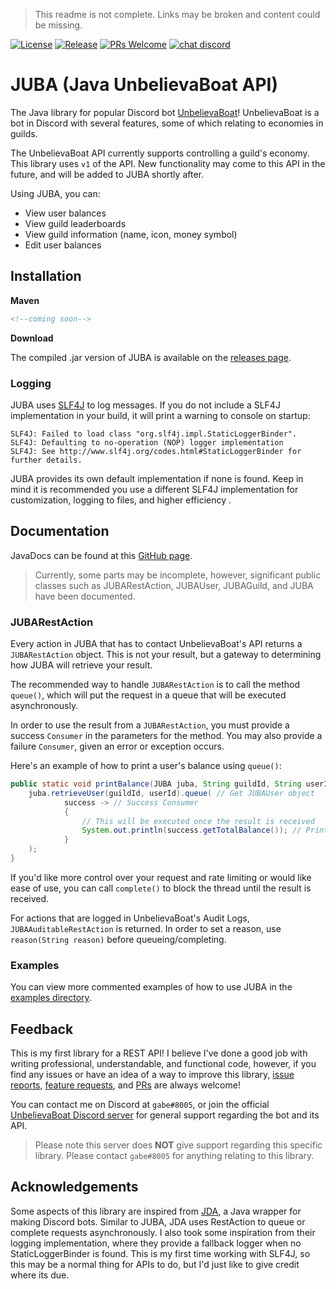 > This readme is not complete. Links may be broken and content could be missing.

[![License](https://img.shields.io/github/license/ItsGJK/JUBA.svg?style=flat-square)](https://img.shields.io/github/license/ItsGJK/JUBA.svg?style=flat-square) [![Release](https://img.shields.io/github/release/ItsGJK/JUBA.svg?style=flat-square)]((https://img.shields.io/github/release/ItsGJK/JUBA.svg?style=flat-square)) [![PRs Welcome](https://img.shields.io/badge/PRs-welcome-brightgreen.svg?style=flat-square)](http://makeapullrequest.com) [![chat discord](https://img.shields.io/badge/chat-discord-blue.svg?style=flat-square)](https://img.shields.io/badge/chat-discord-blue.svg?style=flat-square)
# JUBA (Java UnbelievaBoat API)
The Java library for popular Discord bot [UnbelievaBoat](https://unbelievaboat.com/)! UnbelievaBoat is a bot in Discord with several features, some of which relating to economies in guilds.

The UnbelievaBoat API currently supports controlling a guild's economy. This library uses `v1` of the API. New functionality may come to this API in the future, and will be added to JUBA shortly after.

Using JUBA, you can:
 - View user balances
 - View guild leaderboards
 - View guild information (name, icon, money symbol)
 - Edit user balances

## Installation

**Maven**

```xml
<!--coming soon-->
```

**Download**

The compiled .jar version of JUBA is available on the [releases page](https://github.com/ItsGJK/JUBA/releases).

### Logging

JUBA uses [SLF4J](https://www.slf4j.org/) to log messages. If you do not include a SLF4J implementation in your build, it will print a warning to console on startup:
```
SLF4J: Failed to load class "org.slf4j.impl.StaticLoggerBinder".
SLF4J: Defaulting to no-operation (NOP) logger implementation
SLF4J: See http://www.slf4j.org/codes.html#StaticLoggerBinder for further details.
```

JUBA provides its own default implementation if none is found. Keep in mind it is recommended you use a different SLF4J implementation for customization, logging to files, and higher efficiency . 

## Documentation

JavaDocs can be found at this [GitHub page]().
 > Currently, some parts may be incomplete, however, significant public classes such as JUBARestAction, JUBAUser, JUBAGuild, and JUBA have been documented. 

### JUBARestAction

Every action in JUBA that has to contact UnbelievaBoat's API returns a `JUBARestAction` object. This is not your result, but a gateway to determining how JUBA will retrieve your result.

The recommended way to handle `JUBARestAction` is to call the method `queue()`, which will put the request in a queue that will be executed asynchronously. 

In order to use the result from a `JUBARestAction`, you must provide a success `Consumer` in the parameters for the method. You may also provide a failure `Consumer`, given an error or exception occurs.

Here's an example of how to print a user's balance using `queue()`:
```java
public static void printBalance(JUBA juba, String guildId, String userId){
    juba.retrieveUser(guildId, userId).queue( // Get JUBAUser object
            success -> // Success Consumer
            {
                // This will be executed once the result is received
                System.out.println(success.getTotalBalance()); // Print total balance
            }
    );
}
```

If you'd like more control over your request and rate limiting or would like ease of use, you can call `complete()` to block the thread until the result is received.

For actions that are logged in UnbelievaBoat's Audit Logs, `JUBAAuditableRestAction` is returned. In order to set a reason, use `reason(String reason)` before queueing/completing.

### Examples

You can view more commented examples of how to use JUBA in the [examples directory](https://github.com/ItsGJK/JUBA/tree/v1/src/example/java).

## Feedback

 This is my first library for a REST API! I believe I've done a good job with writing professional, understandable, and functional code, however, if you find any issues or have an idea of a way to improve this library, [issue reports](https://github.com/ItsGJK/JUBA/issues), [feature requests](https://github.com/ItsGJK/JUBA/issues), and [PRs](https://github.com/ItsGJK/JUBA/pulls) are always welcome!
 
 You can contact me on Discord at `gabe#8005`, or join the official [UnbelievaBoat Discord server](https://discordapp.com/invite/YMJ2dGp) for general support regarding the bot and its API. 
 > Please note this server does **NOT** give support regarding this specific library. Please contact `gabe#8005` for anything relating to this library.

## Acknowledgements

Some aspects of this library are inspired from [JDA](https://github.com/DV8FromTheWorld/JDA), a Java wrapper for making Discord bots. Similar to JUBA, JDA uses RestAction to queue or complete requests asynchronously. I also took some inspiration from their logging implementation, where they provide a fallback logger when no StaticLoggerBinder is found. This is my first time working with SLF4J, so this may be a normal thing for APIs to do, but I'd just like to give credit where its due.

